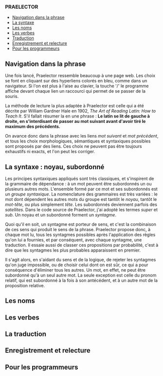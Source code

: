 ### PRAELECTOR

- [Navigation dans la phrase](#nav)
- [La syntaxe ](#syntaxe)
- [Les noms](#noms)
- [Les verbes](#verbes)
- [Traduction](#traduction)
- [Enregistrement et relecture](#enr)
- [Pour les programmeurs](#prog)


## <a id="nav">Navigation dans la phrase</a>
Une fois lancé, Praelector ressemble beaucoup à une page web. Les choix se
font en cliquant sur des hyperliens colorés en bleu, comme dans un
navigateur.  Si l'on est plus à l'aise au clavier, la touche '/' le
programme affiche devant chaque lien un raccourci qui permet de se passer
de la souris.

La méthode de lecture la plus adaptée à Praelector est celle qui a été
décrite par William Gardner Hale en 1902, _The Art of Reading Latin: How to
Teach It_. S'il fallait résumer la en une phrase : **Le latin se lit de
gauche à droite, en s'interdisant de passer au mot suivant avant d'avoir
tiré le maximum des précédents.**

On avance donc dans la phrase avec les liens _mot suivant_ et _mot
précédent_, et tous les choix morphologiques, sémantiques et syntaxiques
possibles sont proposés par des liens. Ces choix ne peuvent pas être
toujours exhaustifs ni exacts, et l'on peut les corriger.

## <a id="syntaxe">La syntaxe : noyau, subordonné</a>
Les principes syntaxiques appliqués sont très classiques, et s'inspirent de
la grammaire de dépendance : à un mot peuvent être subordonnés un ou
plusieurs autres mots. L'ensemble formé par ce mot et ses subordonnés est
un _groupe syntaxique_. La nomenclature des grammaires est très variées :
le mot dont dépendent les autres mots du groupe est tantôt le _noyau_,
tantôt le _mot-tête_, ou plus simplement _tête_. Les subordonnés deviennent
parfois des _satellites_. Dans le code source de Praelector, j'ai adopté
les termes _super_ et _sub_. Un noyau et un subordonné forment un _syntagme_.

Quoi qu'il en soit, un syntagme est porteur de sens, et c'est la
combinaison de ces sens qui produit le sens de la phrase. Praelector
propose donc, à chaque mot lu, tous les syntagmes possibles après
l'application des règles qu'on lui a fournies, et par conséquent, avec
chaque syntagme, une traduction. Il essaie aussi de classer ces
propositions par probabilité, c'est à dire que les syntagmes les plus
probables apparaissent en premier.

Il s'agit alors, en s'aidant du sens et de la logique, de rejeter les
syntagmes qu'on juge impossible, ou de choisir celui dont on est sûr, ce
qui a pour conséquence d'éliminer tous les autres. Un mot, en effet, ne
peut être subordonné qu'à un seul autre mot. La seule exception est celle
du pronom relatif, qui est subordonné à la fois à son antécédent, et à un
autre mot de la proposition relative.

## <a id="noms">Les noms</a>

## <a id="verbes">Les verbes</a>

## <a id="traduction">La traduction</a>

## <a id="enr">Enregistrement et relecture</a>

## <a id="prog">Pour les programmeurs</a>
